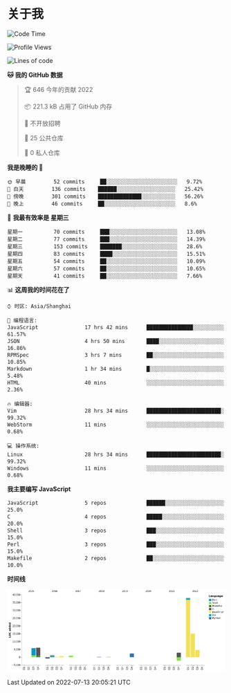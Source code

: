 # 关于我

<!--START_SECTION:waka-->
![Code Time](http://img.shields.io/badge/Code%20Time-0%20secs-blue)

![Profile Views](http://img.shields.io/badge/%E4%B8%AA%E4%BA%BA%E5%B0%81%E9%9D%A2%E8%A7%82%E7%9C%8B%E6%AC%A1%E6%95%B0-17-blue)

![Lines of code](https://img.shields.io/badge/%E4%BB%8E%E3%80%8C%E4%BD%A0%E5%A5%BD%E4%B8%96%E7%95%8C%E3%80%8D%E6%88%91%E5%B7%B2%E7%BB%8F%E5%86%99%E4%BA%86-76%20Thousand%20%E8%A1%8C%E4%BB%A3%E7%A0%81-blue)

**🐱 我的 GitHub 数据** 

> 🏆 646 今年的贡献 2022
 > 
> 📦 221.3 kB 占用了 GitHub 内存 
 > 
> 🚫 不开放招聘
 > 
> 📜 25 公共仓库 
 > 
> 🔑 0 私人仓库  
 > 
**我是晚睡的 🦉** 

```text
🌞 早晨         52 commits     ██░░░░░░░░░░░░░░░░░░░░░░░   9.72% 
🌆 白天         136 commits    ██████░░░░░░░░░░░░░░░░░░░   25.42% 
🌃 傍晚         301 commits    ██████████████░░░░░░░░░░░   56.26% 
🌙 晚上         46 commits     ██░░░░░░░░░░░░░░░░░░░░░░░   8.6%

```
📅 **我最有效率是 星期三** 

```text
星期一          70 commits     ███░░░░░░░░░░░░░░░░░░░░░░   13.08% 
星期二          77 commits     ███░░░░░░░░░░░░░░░░░░░░░░   14.39% 
星期三          153 commits    ███████░░░░░░░░░░░░░░░░░░   28.6% 
星期四          83 commits     ████░░░░░░░░░░░░░░░░░░░░░   15.51% 
星期五          54 commits     ██░░░░░░░░░░░░░░░░░░░░░░░   10.09% 
星期六          57 commits     ██░░░░░░░░░░░░░░░░░░░░░░░   10.65% 
星期天          41 commits     ██░░░░░░░░░░░░░░░░░░░░░░░   7.66%

```


📊 **这周我的时间花在了** 

```text
⌚︎ 时区: Asia/Shanghai

💬 编程语言: 
JavaScript               17 hrs 42 mins      ███████████████░░░░░░░░░░   61.57% 
JSON                     4 hrs 50 mins       ████░░░░░░░░░░░░░░░░░░░░░   16.86% 
RPMSpec                  3 hrs 7 mins        ██░░░░░░░░░░░░░░░░░░░░░░░   10.85% 
Markdown                 1 hr 34 mins        █░░░░░░░░░░░░░░░░░░░░░░░░   5.48% 
HTML                     40 mins             ░░░░░░░░░░░░░░░░░░░░░░░░░   2.36%

🔥 编辑器: 
Vim                      28 hrs 34 mins      ████████████████████████░   99.32% 
WebStorm                 11 mins             ░░░░░░░░░░░░░░░░░░░░░░░░░   0.68%

💻 操作系统: 
Linux                    28 hrs 34 mins      ████████████████████████░   99.32% 
Windows                  11 mins             ░░░░░░░░░░░░░░░░░░░░░░░░░   0.68%

```

**我主要编写 JavaScript** 

```text
JavaScript               5 repos             ██████░░░░░░░░░░░░░░░░░░░   25.0% 
C                        4 repos             █████░░░░░░░░░░░░░░░░░░░░   20.0% 
Shell                    3 repos             ███░░░░░░░░░░░░░░░░░░░░░░   15.0% 
Perl                     3 repos             ███░░░░░░░░░░░░░░░░░░░░░░   15.0% 
Makefile                 2 repos             ██░░░░░░░░░░░░░░░░░░░░░░░   10.0%

```


**时间线**

![Chart not found](https://raw.githubusercontent.com/Arondight/Arondight/master/charts/bar_graph.png) 


 Last Updated on 2022-07-13 20:05:21 UTC
<!--END_SECTION:waka-->
